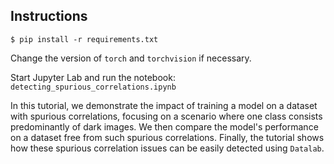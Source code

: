 ## Instructions

```console
$ pip install -r requirements.txt
```

Change the version of `torch` and `torchvision` if necessary.

Start Jupyter Lab and run the notebook: `detecting_spurious_correlations.ipynb`

In this tutorial, we demonstrate the impact of training a model on a dataset with spurious correlations, focusing on a scenario where one class consists predominantly of dark images. We then compare the model's performance on a dataset free from such spurious correlations. Finally, the tutorial shows how these spurious correlation issues can be easily detected using `Datalab`.